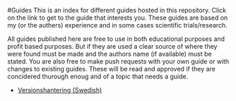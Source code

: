 #Guides
This is an index for different guides hosted in this repository. Click on the link to get to the guide that interests you. These guides are based on my (or the authers) experience and in some cases scientific trials/research.

All guides published here are free to use in both educational purposes and profit based purposes. But if they are used a clear source of where they were found must be made and the authors name (if available) must be stated. You are also free to make push requests with your own guide or with changes to existing guides. These will be read and approved if they are concidered thurough enoug and of a topic that needs a guide.

* [Versionshantering (Swedish)](https://github.com/gingerswede/guides/blob/master/versionshantering.md)